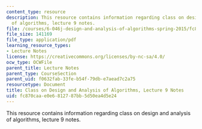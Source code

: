 ```yaml
---
content_type: resource
description: This resource contains information regarding class on design and analysis
  of algorithms, lecture 9 notes.
file: /courses/6-046j-design-and-analysis-of-algorithms-spring-2015/fc870caae0e6812787bb5d50ea4d5e24_MIT6_046JS15_lec09.pdf
file_size: 141169
file_type: application/pdf
learning_resource_types:
- Lecture Notes
license: https://creativecommons.org/licenses/by-nc-sa/4.0/
ocw_type: OCWFile
parent_title: Lecture Notes
parent_type: CourseSection
parent_uid: f0632fab-33fe-b54f-79db-e7aead7c2a75
resourcetype: Document
title: Class on Design and Analysis of Algorithms, Lecture 9 Notes
uid: fc870caa-e0e6-8127-87bb-5d50ea4d5e24
---
```

This resource contains information regarding class on design and analysis of algorithms, lecture 9 notes.